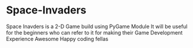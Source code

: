 # Space-Invaders
Space Inavders is a 2-D Game build using PyGame Module 
It will be useful for the beginners who can refer to it for making their Game Development Experience Awesome
Happy coding fellas
